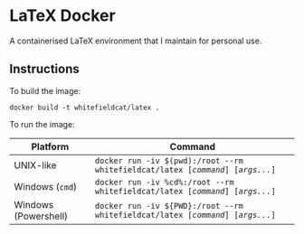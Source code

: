 # LaTeX Docker

A containerised LaTeX environment that I maintain for personal use.

## Instructions

To build the image:
```
docker build -t whitefieldcat/latex .
```

To run the image:

Platform|Command
-|-
UNIX-like|`docker run -iv $(pwd):/root --rm whitefieldcat/latex [`*`command`*`] [`*`args...`*`]`
Windows (`cmd`)|`docker run -iv %cd%:/root --rm whitefieldcat/latex [`*`command`*`] [`*`args...`*`]`
Windows (Powershell)|`docker run -iv ${PWD}:/root --rm whitefieldcat/latex [`*`command`*`] [`*`args...`*`]`
